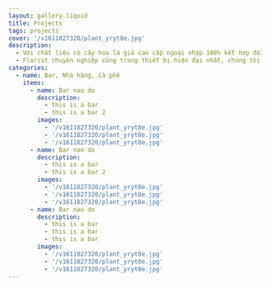 ```yaml
---
layout: gallery.liquid
title: Projects
tags: projects
cover: '/v1611827320/plant_yryt8e.jpg'
description:
  - Với chất liệu cỏ cây hoa lá giả cao cấp ngoại nhập 100% kết hợp đội ngũ
  - Florist chuyên nghiệp cùng trang thiết bị hiện đại nhất, chúng tôi luôn sáng tạo, thiết kế và thi công ra những sản phẩm tinh tế, phù hợp với không gian nội thất và ngân sách của Đối tác & Khách hàng
categories:
  - name: Bar, Nhà hàng, Cà phê
    items:
      - name: Bar nao do
        description:
          - this is a bar
          - this is a bar 2
        images:
          - '/v1611827320/plant_yryt8e.jpg'
          - '/v1611827320/plant_yryt8e.jpg'
          - '/v1611827320/plant_yryt8e.jpg'
      - name: Bar nao do
        description:
          - this is a bar
          - this is a bar 2
        images:
          - '/v1611827320/plant_yryt8e.jpg'
          - '/v1611827320/plant_yryt8e.jpg'
          - '/v1611827320/plant_yryt8e.jpg'
      - name: Bar nao do
        description:
          - this is a bar
          - this is a bar
          - this is a bar
        images:
          - '/v1611827320/plant_yryt8e.jpg'
          - '/v1611827320/plant_yryt8e.jpg'
          - '/v1611827320/plant_yryt8e.jpg'
---
```

